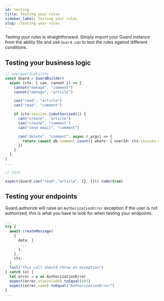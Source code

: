 ```yaml
---
id: testing
title: Testing your rules
sidebar_label: Testing your rules
slug: /testing-your-rules
---
```


Testing your rules is straightforward.
Simply import your Guard instance from the ability file and use `Guard.can` to test the rules against different conditions.

## Testing your business logic

```typescript
// app/guard/ability
const Guard = GuardBuilder(
  async (ctx, { can, cannot }) => {
    cannot("manage", "comment")
    cannot("manage", "article")

    can("read", "article")
    can("read", "comment")

    if (ctx.session.isAuthorized()) {
      can("create", "article")
      can("create", "comment")
      can("send email", "comment")

      can("delete", "comment", async (_args) => {
        return (await db.comment.count({ where: { userId: ctx.session.userId } })) === 1
      })
    }
  },
)
...

// test

expect(Guard.can("read","article", {}, {})).toBe(true)
```

## Testing your endpoints

Guard.authorize will raise an `AuthorizationError` exception if the user is not authorized, this is what you have to look for when testing your endpoints.

```typescript
...
try {
  await createMessage(
    {
      data: {
       ...
      },
    },
    ctx,
  )
  fail("This call should throw an exception")
} catch (e) {
  let error = e as AuthorizationError
  expect(error.statusCode).toEqual(403)
  expect(error.name).toEqual("AuthorizationError")
}
...
```
